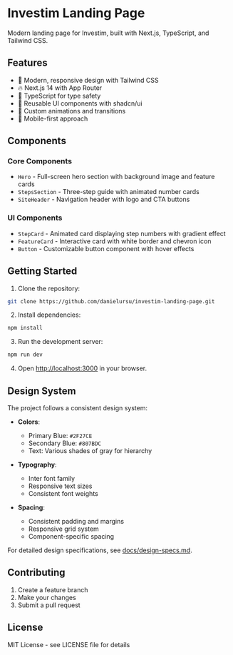# Investim Landing Page

Modern landing page for Investim, built with Next.js, TypeScript, and Tailwind CSS.

## Features

- 🎨 Modern, responsive design with Tailwind CSS
- 🔥 Next.js 14 with App Router
- 💪 TypeScript for type safety
- 🎯 Reusable UI components with shadcn/ui
- 🌟 Custom animations and transitions
- 📱 Mobile-first approach

## Components

### Core Components
- `Hero` - Full-screen hero section with background image and feature cards
- `StepsSection` - Three-step guide with animated number cards
- `SiteHeader` - Navigation header with logo and CTA buttons

### UI Components
- `StepCard` - Animated card displaying step numbers with gradient effect
- `FeatureCard` - Interactive card with white border and chevron icon
- `Button` - Customizable button component with hover effects

## Getting Started

1. Clone the repository:
```bash
git clone https://github.com/danielursu/investim-landing-page.git
```

2. Install dependencies:
```bash
npm install
```

3. Run the development server:
```bash
npm run dev
```

4. Open [http://localhost:3000](http://localhost:3000) in your browser.

## Design System

The project follows a consistent design system:

- **Colors**:
  - Primary Blue: `#2F27CE`
  - Secondary Blue: `#807BDC`
  - Text: Various shades of gray for hierarchy

- **Typography**:
  - Inter font family
  - Responsive text sizes
  - Consistent font weights

- **Spacing**:
  - Consistent padding and margins
  - Responsive grid system
  - Component-specific spacing

For detailed design specifications, see [docs/design-specs.md](docs/design-specs.md).

## Contributing

1. Create a feature branch
2. Make your changes
3. Submit a pull request

## License

MIT License - see LICENSE file for details
